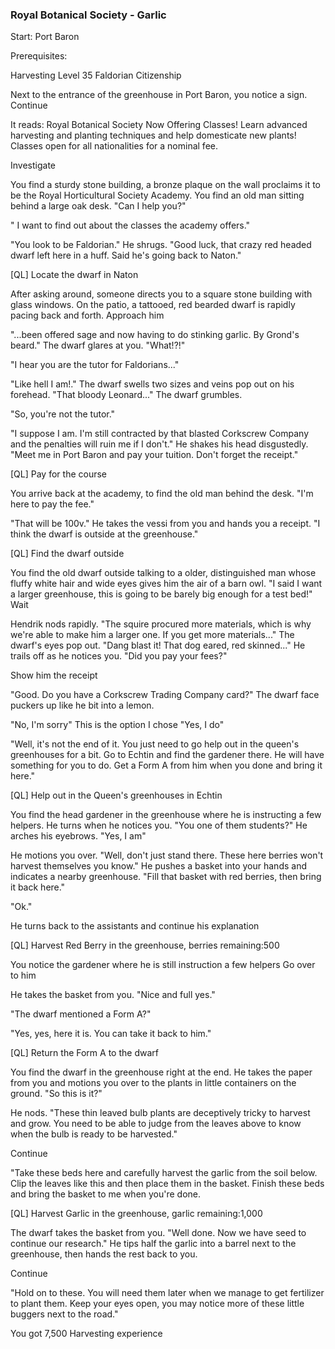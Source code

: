 ### Royal Botanical Society - Garlic
Start: Port Baron

Prerequisites:

Harvesting Level 35
Faldorian Citizenship

Next to the entrance of the greenhouse in Port Baron, you notice a sign. Continue

It reads: Royal Botanical Society Now Offering Classes! Learn advanced harvesting and planting techniques and help domesticate new plants! Classes open for all nationalities for a nominal fee.

Investigate

You find a sturdy stone building, a bronze plaque on the wall proclaims it to be the Royal Horticultural Society Academy. You find an old man sitting behind a large oak desk. "Can I help you?"

" I want to find out about the classes the academy offers."

"You look to be Faldorian." He shrugs. "Good luck, that crazy red headed dwarf left here in a huff. Said he's going back to Naton."

[QL] Locate the dwarf in Naton

After asking around, someone directs you to a square stone building with glass windows. On the patio, a tattooed, red bearded dwarf is rapidly pacing back and forth. Approach him

"...been offered sage and now having to do stinking garlic. By Grond's beard." The dwarf glares at you. "What!?!"

"I hear you are the tutor for Faldorians..."

"Like hell I am!." The dwarf swells two sizes and veins pop out on his forehead. "That bloody Leonard..." The dwarf grumbles.

"So, you're not the tutor."

"I suppose I am. I'm still contracted by that blasted Corkscrew Company and the penalties will ruin me if I don't." He shakes his head disgustedly. "Meet me in Port Baron and pay your tuition. Don't forget the receipt."

[QL] Pay for the course

You arrive back at the academy, to find the old man behind the desk. "I'm here to pay the fee."

"That will be 100v." He takes the vessi from you and hands you a receipt. "I think the dwarf is outside at the greenhouse."

[QL] Find the dwarf outside

You find the old dwarf outside talking to a older, distinguished man whose fluffy white hair and wide eyes gives him the air of a barn owl. "I said I want a larger greenhouse, this is going to be barely big enough for a test bed!" Wait

Hendrik nods rapidly. "The squire procured more materials, which is why we're able to make him a larger one. If you get more materials..." The dwarf's eyes pop out. "Dang blast it! That dog eared, red skinned..." He trails off as he notices you. "Did you pay your fees?"

Show him the receipt

"Good. Do you have a Corkscrew Trading Company card?" The dwarf face puckers up like he bit into a lemon.

"No, I'm sorry"  This is the option I chose
"Yes, I do"

"Well, it's not the end of it. You just need to go help out in the queen's greenhouses for a bit. Go to Echtin and find the gardener there. He will have something for you to do. Get a Form A from him when you done and bring it here."

[QL] Help out in the Queen's greenhouses in Echtin

You find the head gardener in the greenhouse where he is instructing a few helpers. He turns when he notices you. "You one of them students?" He arches his eyebrows. "Yes, I am"

He motions you over. "Well, don't just stand there. These here berries won't harvest themselves you know." He pushes a basket into your hands and indicates a nearby greenhouse. "Fill that basket with red berries, then bring it back here."

"Ok."

He turns back to the assistants and continue his explanation

[QL] Harvest Red Berry in the greenhouse, berries remaining:500

You notice the gardener where he is still instruction a few helpers Go over to him

He takes the basket from you. "Nice and full yes."

"The dwarf mentioned a Form A?"

"Yes, yes, here it is. You can take it back to him."

[QL] Return the Form A to the dwarf

You find the dwarf in the greenhouse right at the end. He takes the paper from you and motions you over to the plants in little containers on the ground. "So this is it?"

He nods. "These thin leaved bulb plants are deceptively tricky to harvest and grow. You need to be able to judge from the leaves above to know when the bulb is ready to be harvested."

Continue

"Take these beds here and carefully harvest the garlic from the soil below. Clip the leaves like this and then place them in the basket. Finish these beds and bring the basket to me when you're done.

[QL] Harvest Garlic in the greenhouse, garlic remaining:1,000

The dwarf takes the basket from you. "Well done. Now we have seed to continue our research." He tips half the garlic into a barrel next to the greenhouse, then hands the rest back to you.

Continue

"Hold on to these. You will need them later when we manage to get fertilizer to plant them. Keep your eyes open, you may notice more of these little buggers next to the road."

You got 7,500 Harvesting experience